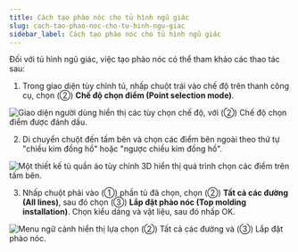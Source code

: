 ```yaml
---
title: Cách tạo phào nóc cho tủ hình ngũ giác
slug: cach-tao-phao-noc-cho-tu-hinh-ngu-giac
sidebar_label: Cách tạo phào nóc cho tủ hình ngũ giác
---
```


Đối với tủ hình ngũ giác, việc tạo phào nóc có thể tham khảo các thao tác sau:

1. Trong giao diện tùy chỉnh tủ, nhấp chuột trái vào chế độ trên thanh công cụ, chọn (②) **Chế độ chọn điểm (Point selection mode)**.

![Giao diện người dùng hiển thị các tùy chọn chế độ, với (②) Chế độ chọn điểm được đánh dấu.](https://storage.googleapis.com/jegavn_kb/images/82383f04-a07b-4c86-acb0-c2cd31521e6f.png)

2. Di chuyển chuột đến tấm bên và chọn các điểm bên ngoài theo thứ tự "chiều kim đồng hồ" hoặc "ngược chiều kim đồng hồ".

![Một thiết kế tủ quần áo tùy chỉnh 3D hiển thị quá trình chọn các điểm trên tấm bên.](https://storage.googleapis.com/jegavn_kb/images/642a952c-c156-4f5f-aa3f-8a1c15141403.png)

3. Nhấp chuột phải vào (①) phần tủ đã chọn, chọn (②) **Tất cả các đường (All lines)**, sau đó chọn (③) **Lắp đặt phào nóc (Top molding installation)**. Chọn kiểu dáng và vật liệu, sau đó nhấp OK.

![Menu ngữ cảnh hiển thị lựa chọn (②) Tất cả các đường và (③) Lắp đặt phào nóc.](https://storage.googleapis.com/jegavn_kb/images/1078ed47-f19a-423a-98f7-f3c3e5616892.png)